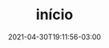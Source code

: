 ---
# Essential settings
title: "início"
type: "page"
date: 2021-04-30T19:11:56-03:00
translationKey: "Homepage"

# Scheduling
draft: false
---